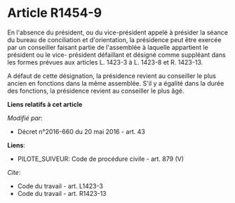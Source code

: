 # Article R1454-9

En l'absence du président, ou du vice-président appelé à présider la séance du bureau de conciliation et d'orientation, la
présidence peut être exercée par un conseiller faisant partie de l'assemblée à laquelle appartient le président ou le vice-
président défaillant et désigné comme suppléant dans les formes prévues aux articles L. 1423-3 à L. 1423-8 et R. 1423-13. 

A défaut de cette désignation, la présidence revient au conseiller le plus ancien en fonctions dans la même assemblée. S'il y
a égalité dans la durée des fonctions, la présidence revient au conseiller le plus âgé.

**Liens relatifs à cet article**

_Modifié par_:

  - Décret n°2016-660 du 20 mai 2016 - art. 43

**Liens**:

  - PILOTE_SUIVEUR: Code de procédure civile - art. 879 (V)

_Cite_:

  - Code du travail - art. L1423-3
  - Code du travail - art. R1423-13
